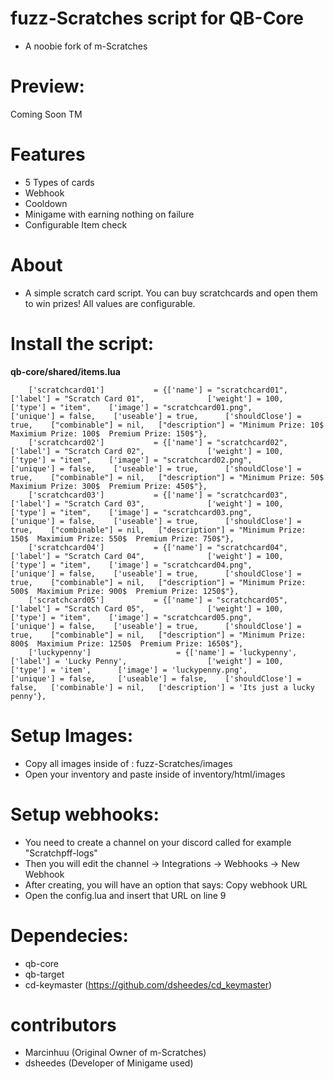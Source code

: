 

# fuzz-Scratches script for QB-Core 

- A noobie fork of m-Scratches

# Preview:
Coming Soon TM

# Features
- 5 Types of cards
- Webhook
- Cooldown
- Minigame with earning nothing on failure
- Configurable Item check

# About
- A simple scratch card script. You can buy scratchcards and open them to win prizes! All values are configurable.

# Install the script:

**qb-core/shared/items.lua**
```
    ['scratchcard01']           = {['name'] = "scratchcard01",          ['label'] = "Scratch Card 01",              ['weight'] = 100,   ['type'] = "item",    ['image'] = "scratchcard01.png",          ['unique'] = false,    ['useable'] = true,      ['shouldClose'] = true,    ["combinable"] = nil,   ["description"] = "Minimum Prize: 10$  Maximium Prize: 100$  Premium Prize: 150$"},
    ['scratchcard02']           = {['name'] = "scratchcard02",          ['label'] = "Scratch Card 02",              ['weight'] = 100,   ['type'] = "item",    ['image'] = "scratchcard02.png",          ['unique'] = false,    ['useable'] = true,      ['shouldClose'] = true,    ["combinable"] = nil,   ["description"] = "Minimum Prize: 50$  Maximium Prize: 300$  Premium Prize: 450$"},
    ['scratchcard03']           = {['name'] = "scratchcard03",          ['label'] = "Scratch Card 03",              ['weight'] = 100,   ['type'] = "item",    ['image'] = "scratchcard03.png",          ['unique'] = false,    ['useable'] = true,      ['shouldClose'] = true,    ["combinable"] = nil,   ["description"] = "Minimum Prize: 150$  Maximium Prize: 550$  Premium Prize: 750$"},
    ['scratchcard04']           = {['name'] = "scratchcard04",          ['label'] = "Scratch Card 04",              ['weight'] = 100,   ['type'] = "item",    ['image'] = "scratchcard04.png",          ['unique'] = false,    ['useable'] = true,      ['shouldClose'] = true,    ["combinable"] = nil,   ["description"] = "Minimum Prize: 500$  Maximium Prize: 900$  Premium Prize: 1250$"},
    ['scratchcard05']           = {['name'] = "scratchcard05",          ['label'] = "Scratch Card 05",              ['weight'] = 100,   ['type'] = "item",    ['image'] = "scratchcard05.png",          ['unique'] = false,    ['useable'] = true,      ['shouldClose'] = true,    ["combinable"] = nil,   ["description"] = "Minimum Prize: 800$  Maximium Prize: 1250$  Premium Prize: 1650$"},
    ['luckypenny'] 					 = {['name'] = 'luckypenny', 						['label'] = 'Lucky Penny', 				    ['weight'] = 100, 		['type'] = 'item', 		['image'] = 'luckypenny.png', 			    ['unique'] = false, 	['useable'] = false, 	['shouldClose'] = false,   ['combinable'] = nil,   ['description'] = 'Its just a lucky penny'},

```


# Setup Images:

- Copy all images inside of : fuzz-Scratches/images
- Open your inventory and paste inside of  inventory/html/images 

# Setup webhooks:

- You need to create a channel on your discord called for example "Scratchpff-logs"
- Then you will edit the channel -> Integrations -> Webhooks -> New Webhook
- After creating, you will have an option that says: Copy webhook URL
- Open the config.lua and insert that URL on line 9

# Dependecies:
- qb-core
- qb-target
- cd-keymaster (https://github.com/dsheedes/cd_keymaster)
# contributors
- Marcinhuu (Original Owner of m-Scratches)
- dsheedes (Developer of Minigame used)